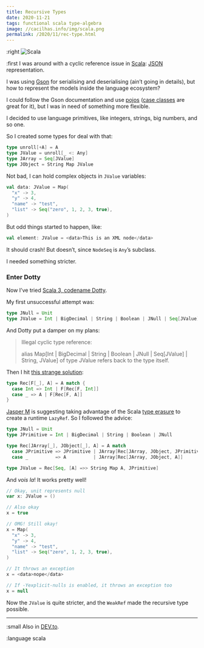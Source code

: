 ```yaml
---
title: Recursive Types
date: 2020-11-21
tags: functional scala type-algebra
image: //cacilhas.info/img/scala.png
permalink: /2020/11/rec-type.html
---
```

[image]: {{{image}}}
[case classes]: https://docs.scala-lang.org/tour/case-classes.html
[DEV.to]: https://dev.to/cacilhas/recursive-types-32je
[Gson]: https://github.com/google/gson
[Jasper M]: https://users.scala-lang.org/u/jasper-m
[JSON]: https://www.json.org/
[pojos]: https://pt.wikipedia.org/wiki/Plain_Old_Java_Objects
[Scala]: https://www.scala-lang.org/
[Scala 3, codename Dotty]: https://dotty.epfl.ch/
[this strange solution]: https://users.scala-lang.org/t/defining-a-type-in-a-recursive-way-in-dotty/6798/8
[type erasure]: https://medium.com/@sinisalouc/overcoming-type-erasure-in-scala-8f2422070d20

:right ![Scala][image]

:first I was around with a cyclic reference issue in [Scala][]: [JSON][]
representation.

I was using [Gson][] for serialising and deserialising (ain’t going in details),
but how to represent the models inside the language ecosystem?

I could follow the Gson documentation and use [pojos][] ([case classes][] are
great for it), but I was in need of something more flexible.

I decided to use language primitives, like integers, strings, big numbers, and
so one.

So I created some types for deal with that:

```scala
type unroll[+A] = A
type JValue = unroll[_ <: Any]
type JArray = Seq[JValue]
type JObject = String Map JValue
```

Not bad, I can hold complex objects in `JValue` variables:

```scala
val data: JValue = Map(
  "x" -> 3,
  "y" -> 4,
  "name" -> "test",
  "list" -> Seq("zero", 1, 2, 3, true),
)
```

But odd things started to happen, like:

```scala
val element: JValue = <data>This is an XML node</data>
```

It should crash! But doesn’t, since `NodeSeq` is `Any`’s subclass.

I needed something stricter.

### Enter Dotty

Now I’ve tried [Scala 3, codename Dotty][].

My first unsuccessful attempt was:

```scala
type JNull = Unit
type JValue = Int | BigDecimal | String | Boolean | JNull | Seq[JValue] | String Map JValue
```

And Dotty put a damper on my plans:

> Illegal cyclic type reference:
>
> alias Map[Int | BigDecimal | String | Boolean | JNull | Seq[JValue] | String, JValue] of type JValue refers back to the type itself.

Then I hit [this strange solution][]:

```scala
type Rec[F[_], A] = A match {
  case Int => Int | F[Rec[F, Int]]
  case _ => A | F[Rec[F, A]]
}
```

[Jasper M][] is suggesting taking advantage of the Scala [type erasure][] to
create a runtime `LazyRef`. So I followed the advice:

```scala
type JNull = Unit
type JPrimitive = Int | BigDecimal | String | Boolean | JNull

type Rec[JArray[_], JObject[_], A] = A match
  case JPrimitive => JPrimitive | JArray[Rec[JArray, JObject, JPrimitive]] | JObject[Rec[JArray, JObject, JPrimitive]]
  case _          => A          | JArray[Rec[JArray, JObject, A]]          | JObject[Rec[JArray, JObject, A]]

type JValue = Rec[Seq, [A] =>> String Map A, JPrimitive]
```

And *vois la*! It works pretty well!

```scala
// Okay, unit represents null
var x: JValue = ()

// Also okay
x = true

// OMG! Still okay!
x = Map(
  "x" -> 3,
  "y" -> 4,
  "name" -> "test",
  "list" -> Seq("zero", 1, 2, 3, true),
)

// It throws an exception
x = <data>nope</data>

// If -Yexplicit-nulls is enabled, it throws an exception too
x = null
```

Now the `JValue` is quite stricter, and the `WeakRef` made the recursive type
possible.

-----

:small Also in [DEV.to][].

:language scala
